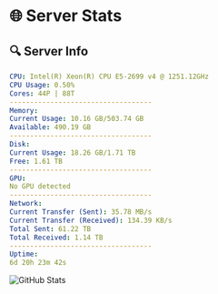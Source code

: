 # 🌐 Server Stats
## 🔍 Server Info
```yaml
CPU: Intel(R) Xeon(R) CPU E5-2699 v4 @ 1251.12GHz
CPU Usage: 0.50%
Cores: 44P | 88T
-----------------------------------
Memory:
Current Usage: 10.16 GB/503.74 GB
Available: 490.19 GB
-----------------------------------
Disk:
Current Usage: 18.26 GB/1.71 TB
Free: 1.61 TB
-----------------------------------
GPU:
No GPU detected
-----------------------------------
Network:
Current Transfer (Sent): 35.78 MB/s
Current Transfer (Received): 134.39 KB/s
Total Sent: 61.22 TB
Total Received: 1.14 TB
-----------------------------------
Uptime:
6d 20h 23m 42s
```
![GitHub Stats](https://img.shields.io/badge/Updated-2025-02-14_19:07:00-blue)